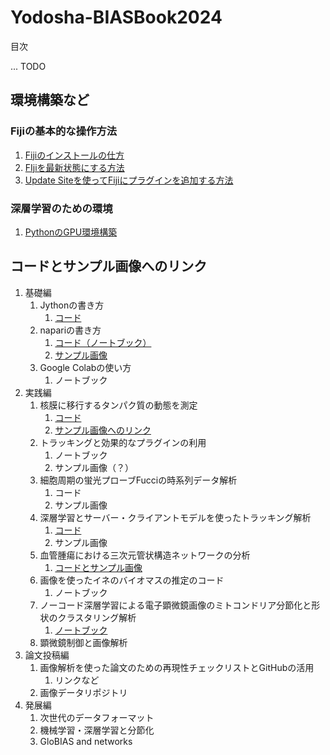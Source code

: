 # Yodosha-BIASBook2024

目次

... TODO



## 環境構築など

### Fijiの基本的な操作方法

1. [Fijiのインストールの仕方](instructions/InstallingFiji.md)
2. [FIjiを最新状態にする方法](instructions/UpdatingFiji.md)
3. [Update Siteを使ってFijiにプラグインを追加する方法](instructions/InstallingPluginViaUpdateSites.md)

### 深層学習のための環境

1. [PythonのGPU環境構築](kawai/PythonのGPU環境構築.md)

## コードとサンプル画像へのリンク

1. 基礎編
   1. Jythonの書き方
      1. [コード](miura/JythonBasics)
   2. napariの書き方
      1. [コード（ノートブック）](huang/code/sample_code.ipynb)
      2. [サンプル画像](huang/code/sample_images)
   3. Google Colabの使い方
      1. ノートブック
2. 実践編
   1. 核膜に移行するタンパク質の動態を測定
      1. [コード](miura/module_Nucleus)
      1. [サンプル画像へのリンク](miura/module_Nucleus/README.md)
   2. トラッキングと効果的なプラグインの利用
      1. ノートブック
      2. サンプル画像（？）
   3. 細胞周期の蛍光プローブFucciの時系列データ解析
      1. コード
      1. サンプル画像
   4. 深層学習とサーバー・クライアントモデルを使ったトラッキング解析
      1. [コード](sugawara/module_Mastodon)
      1. サンプル画像
   5. 血管腫瘍における三次元管状構造ネットワークの分析
      1. [コードとサンプル画像](miura/module_bloodVessels)
   6. 画像を使ったイネのバイオマスの推定のコード
      1. ノートブック
   7. ノーコード深層学習による電子顕微鏡画像のミトコンドリア分節化と形状のクラスタリング解析
      1. [ノートブック](kawai/kawai.ipynb)
   8. 顕微鏡制御と画像解析
3. 論文投稿編
   1. 画像解析を使った論文のための再現性チェックリストとGitHubの活用
      1. リンクなど
   2. 画像データリポジトリ
4. 発展編
   1. 次世代のデータフォーマット
   2. 機械学習・深層学習と分節化
   3. GloBIAS and networks
